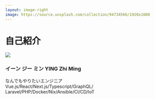 ```yaml
---
layout: image-right
image: https://source.unsplash.com/collection/94734566/1920x1080
---
```


# 自己紹介

<div class="mt-10 mb-6">
  <img
    src="https://avatars.githubusercontent.com/adwinying"
    class="max-w-[10rem] rounded-full opacity-100">
</div>

<h3 class="!mb-0">
  イーン ジー ミン
  <span class="ml-1 text-base">YING Zhi Ming</span>
</h3>

<div class="mb-4 text-sm text-neutral-500">
  なんでもやりたいエンジニア
</div>

<div>
  Vue.js/React/Next.js/Typescript/GraphQL/<br>
  Laravel/PHP/Docker/Nix/Ansible/CI/CD/IoT
</div>

<!--
まず、自己紹介ですが

名前 + Description

エンジニア歴8年

レバ歴1.5年

主にPHP + JSが、日々触っている技術はこちら

現在クリーマという現場で

新規事業開発のフロントエンドリード担当
-->

